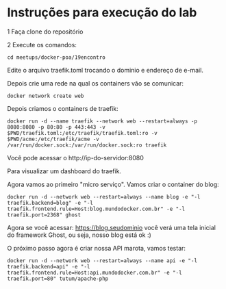 # Instruções para execução do lab

1 Faça clone do repositório

2 Execute os comandos:

``cd meetups/docker-poa/19encontro``

Edite o arquivo traefik.toml trocando o dominio e endereço de e-mail.

Depois crie uma rede na qual os containers vão se comunicar:


``docker network create web``


Depois criamos o containers de traefik:

``docker run -d --name traefik --network web --restart=always -p 8080:8080 -p 80:80 -p 443:443 -v $PWD/traefik.toml:/etc/traefik/traefik.toml:ro -v $PWD/acme:/etc/traefik/acme -v /var/run/docker.sock:/var/run/docker.sock:ro traefik``

Você pode acessar o http://ip-do-servidor:8080 

Para visualizar um dashboard do traefik.


Agora vamos ao primeiro "micro serviço". Vamos criar o container do blog:

``docker run -d --network web --restart=always --name blog -e "-l traefik.backend=blog" -e "-l traefik.frontend.rule=Host:blog.mundodocker.com.br" -e "-l traefik.port=2368" ghost`` 

Agora se você acessar: https://blog.seudominio você verá uma tela inicial do framework Ghost, ou seja, nosso blog está ok :)

O próximo passo agora é criar nossa API marota, vamos testar:

``docker run -d --network web --restart=always --name api -e "-l traefik.backend=api" -e "-l traefik.frontend.rule=Host:api.mundodocker.com.br" -e "-l traefik.port=80" tutum/apache-php``
